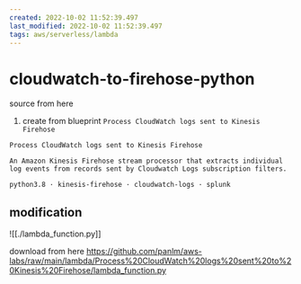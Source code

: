 ```yaml
---
created: 2022-10-02 11:52:39.497
last_modified: 2022-10-02 11:52:39.497
tags: aws/serverless/lambda 
---
```

# cloudwatch-to-firehose-python

source from here
1. create from blueprint `Process CloudWatch logs sent to Kinesis Firehose`
```
Process CloudWatch logs sent to Kinesis Firehose

An Amazon Kinesis Firehose stream processor that extracts individual log events from records sent by Cloudwatch Logs subscription filters.

python3.8 · kinesis-firehose · cloudwatch-logs · splunk
```


## modification 

![[./lambda_function.py]]

download from here
https://github.com/panlm/aws-labs/raw/main/lambda/Process%20CloudWatch%20logs%20sent%20to%20Kinesis%20Firehose/lambda_function.py



